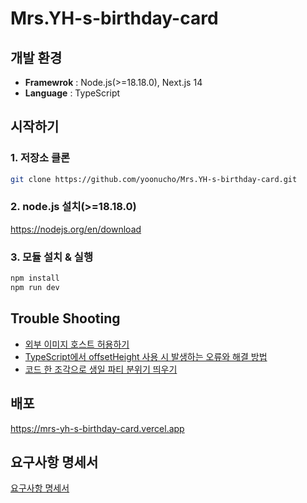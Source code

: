 # Mrs.YH-s-birthday-card

<!-- ![preview](https://github.com/yoonucho/yu-calendar/assets/2981954/0d656087-024f-4bc2-8723-d537e376976f) -->

                                                  
## 개발 환경

* **Framewrok** : Node.js(>=18.18.0), Next.js 14
* **Language** : TypeScript


## 시작하기
 
### 1. 저장소 클론
~~~sh
git clone https://github.com/yoonucho/Mrs.YH-s-birthday-card.git
~~~

### 2. node.js 설치(>=18.18.0)
https://nodejs.org/en/download


### 3. 모듈 설치 & 실행 

~~~sh
npm install
npm run dev
~~~


## Trouble Shooting 

* [외부 이미지 호스트 허용하기](https://www.notion.so/tomorrowcho/6371ae27292644a2bc7126ad0fe4bd59)
* [TypeScript에서 offsetHeight 사용 시 발생하는 오류와 해결 방법](https://www.notion.so/tomorrowcho/TypeScript-offsetHeight-8e6cc35e85fa44458f277cb8f4c1aea7)
* [코드 한 조각으로 생일 파티 분위기 띄우기](https://www.notion.so/tomorrowcho/af142d22fb3f47f0898875309617dad7)


## 배포
https://mrs-yh-s-birthday-card.vercel.app


## 요구사항 명세서
[요구사항 명세서](https://www.notion.so/tomorrowcho/3961844ec15c4a9b859a30376712b0f6)

